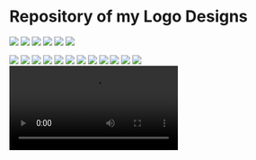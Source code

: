 

# Repository of my Logo Designs
![](./images/MuscleBees.png)
![](./images/MuscleBees_Horizontal.png)
![](./images/eCommExpertsV3.png)
![](./images/eCommExpertsV2.png)
![](./images/eCommExperts.png)
![](./images/tms.png)



![](./images/Logo1.png)
![](./images/Logo2.png)
![](./images/Logo9.png)
![](./images/Logo7.png)
![](./images/Logo3.png)
![](./images/Logo4.png)
![](./images/Logo5.png)
![](./images/Logo6.png)
![](./images/Logo8.png)
![](./images/Logo8A.png)
![](./images/Logo10.png)
![](./images/TFIT.jpg)
![](./images/facebook-cover-video-maker-for-a-customized-streetwear-brand-ad-1237e-3098.mp4)



